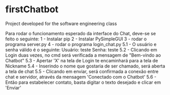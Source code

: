 # firstChatbot
Project developed for the software engineering class

Para rodar o funcionamento esperado da interface do Chat, deve-se se feito o seguinte:
1 - Instalar pip
2 - Instalar PySimpleGUI
3 - rodar o programa server.py
4 - rodar o programa login_chat.py
5.1 - O usuário e senha válido é o seguinte:
Usuário: teste
Senha: teste
5.2 - Clicando em Login duas vezes, no cmd será verificada a mensagem de "Bem-vindo ao Chatbot"
5.3 - Apertar 'X' na tela de Login te encaminhará para a tela de Nickname
5.4 - Inserindo o nome que gostaria de ser chamado, será aberta a tela de chat
5.5 - Clicando em enviar, será confirmada a conexão entre chat e servidor, através da mensagem 'Conectado com o Chatbot'
5.6 - Então para estabelecer contato, basta digitar o texto desejado e clicar em 'Enviar'